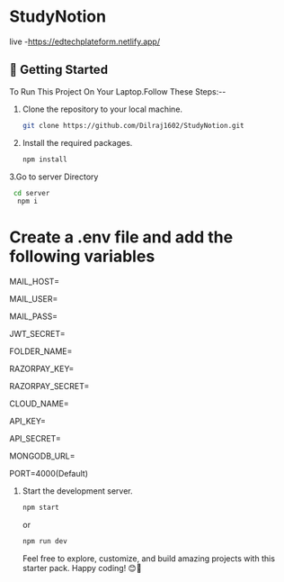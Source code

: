 # StudyNotion
live -https://edtechplateform.netlify.app/

## 🚀 Getting Started

To Run This Project On Your Laptop.Follow These Steps:--

1. Clone the repository to your local machine.
    ```sh
    git clone https://github.com/Dilraj1602/StudyNotion.git
    ```

2. Install the required packages.
    ```sh
    npm install
    ```
    
3.Go to server Directory
   ```sh
    cd server
     npm i
   ```

# Create a .env file and add the following variables
MAIL_HOST=

MAIL_USER=

MAIL_PASS=

JWT_SECRET=

FOLDER_NAME=

RAZORPAY_KEY=

RAZORPAY_SECRET=

CLOUD_NAME=

API_KEY=

API_SECRET=


MONGODB_URL=

PORT=4000(Default)



1. Start the development server.
    ```sh
    npm start
    ```
    or
    ```sh
    npm run dev
    ```

    Feel free to explore, customize, and build amazing projects with this starter pack. Happy coding! 😊🚀

